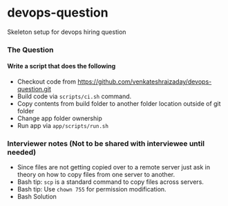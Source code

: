 # devops-question
Skeleton setup for devops hiring question

### The Question
#### Write a script that does the following
* Checkout code from https://github.com/venkateshraizaday/devops-question.git
* Build code via `scripts/ci.sh` command.
* Copy contents from build folder to another folder location outside of git folder
* Change app folder ownership
* Run app via `app/scripts/run.sh`

### Interviewer notes (Not to be shared with interviewee until needed)
* Since files are not getting copied over to a remote server just ask in theory on how to copy files from one server to another.
* Bash tip: `scp` is a standard command to copy files across servers.
* Bash tip: Use `chown 755` for permission modification.
* Bash Solution